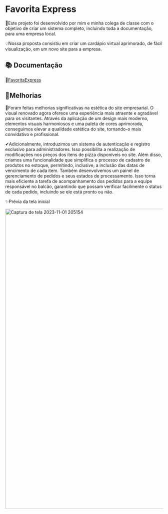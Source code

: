 
# Favorita Express

📌Este projeto foi desenvolvido por mim e minha colega de classe com o objetivo de criar um sistema completo, incluindo toda a documentação, para uma empresa local.

💡Nossa proposta consistiu em criar um cardápio virtual aprimorado, de fácil visualização, em um novo site para a empresa.

## 📚 Documentação

📄[FavoritaExpress](https://erratic-beet-0ba.notion.site/Documenta-o-Projeto-Pizzaria-fb75e3bc2ed4488aaaea4bc4ab36a81a?pvs=4)


## 🚀Melhorias

📌Foram feitas melhorias significativas na estética do site empresarial. O visual renovado agora oferece uma experiência mais atraente e agradável para os visitantes. Através da aplicação de um design mais moderno, elementos visuais harmoniosos e uma paleta de cores aprimorada, conseguimos elevar a qualidade estética do site, tornando-o mais convidativo e profissional. 

✔Adicionalmente, introduzimos um sistema de autenticação e registro exclusivo para administradores. Isso possibilita a realização de modificações nos preços dos itens de pizza disponíveis no site. Além disso, criamos uma funcionalidade que simplifica o processo de cadastro de produtos no estoque, permitindo, inclusive, a inclusão das datas de vencimento de cada item. Também desenvolvemos um painel de gerenciamento de pedidos e seus estados de processamento. Isso torna mais eficiente a tarefa de acompanhamento dos pedidos para a equipe responsável no balcão, garantindo que possam verificar facilmente o status de cada pedido, incluindo se ele está pronto ou não.

✨Prévia da tela inicial

<img width="960" alt="Captura de tela 2023-11-01 205154" src="https://github.com/CarolDominguess/ProjetoFavoritaExpress/assets/104910331/1d5f1b39-3d3c-4a1d-b040-899ddf8d082e">

